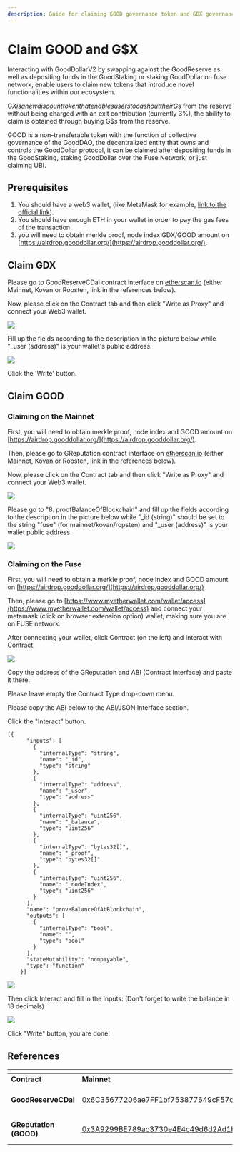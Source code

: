 ```yaml
---
description: Guide for claiming GOOD governance token and GDX governance token
---
```


# Claim GOOD and G$X

Interacting with GoodDollarV2 by swapping against the GoodReserve as well as depositing funds in the GoodStaking or staking GoodDollar on fuse network, enable users to claim new tokens that introduce novel functionalities within our ecosystem.

G$X is a new discount token that enables users to cash out their G$s from the reserve without being charged with an exit contribution (currently 3%), the ability to claim is obtained through buying G$s from the reserve.

GOOD is a non-transferable token with the function of collective governance of the GoodDAO, the decentralized entity that owns and controls the GoodDollar protocol, it can be claimed after depositing funds in the GoodStaking, staking GoodDollar over the Fuse Network, or just claiming UBI.

## Prerequisites

1. You should have a web3 wallet, (like MetaMask for example, [link to the official link](https://www.google.com/url?q=https://metamask.io/\&sa=D\&source=editors\&ust=1634809220729000\&usg=AOvVaw3sIQw4vzOnSgl4wX-4lv4E)).
2. You should have enough ETH in your wallet in order to pay the gas fees of the transaction.
3. you will need to obtain merkle proof, node index GDX/GOOD amount on [https://airdrop.gooddollar.org/](https://airdrop.gooddollar.org/).

## Claim GDX

Please go to GoodReserveCDai contract interface on [etherscan.io](https://etherscan.io) (either Mainnet, Kovan or Ropsten, link in the references below).

Now, please click on the Contract tab and then click "Write as Proxy" and connect your Web3 wallet.

![](<../../.gitbook/assets/image (1).png>)

Fill up the fields according to the description in the picture below while "\_user (address)" is your wallet's public address.

![](<../../.gitbook/assets/Screenshot 2021-09-30 at 12.31.15.png>)

Click the 'Write' button.

## Claim GOOD

### Claiming on the Mainnet

First, you will need to obtain merkle proof, node index and GOOD amount on [https://airdrop.gooddollar.org/](https://airdrop.gooddollar.org/).

Then, please go to GReputation contract interface on [etherscan.io](https://etherscan.io) (either Mainnet, Kovan or Ropsten, link in the references below).

Now, please click on the Contract tab and then click "Write as Proxy" and connect your Web3 wallet.

![](<../../.gitbook/assets/image (1).png>)

Please go to "8. proofBalanceOfBlockchain" and fill up the fields according to the description in the picture below while "\_id (string)" should be set to the string "fuse" (for mainnet/kovan/ropsten) and "\_user (address)" is your wallet public address.

![](<../../.gitbook/assets/Screenshot 2021-10-04 at 15.43.32.png>)

### Claiming on the Fuse

First, you will need to obtain a merkle proof, node index and GOOD amount on [https://airdrop.gooddollar.org/](https://airdrop.gooddollar.org/)

Then, please go to [https://www.myetherwallet.com/wallet/access](https://www.myetherwallet.com/wallet/access) and connect your metamask (click on browser extension option) wallet, making sure you are on FUSE network.

After connecting your wallet, click Contract (on the left) and Interact with Contract.

![](<../../.gitbook/assets/Screenshot 2021-10-04 at 15.28.16.png>)

Copy the address of the GReputation and ABI (Contract Interface) and paste it there.

Please leave empty the Contract Type drop-down menu.

Please copy the ABI below to the ABI/JSON Interface section.

Click the "Interact" button.

```
[{
      "inputs": [
        {
          "internalType": "string",
          "name": "_id",
          "type": "string"
        },
        {
          "internalType": "address",
          "name": "_user",
          "type": "address"
        },
        {
          "internalType": "uint256",
          "name": "_balance",
          "type": "uint256"
        },
        {
          "internalType": "bytes32[]",
          "name": "_proof",
          "type": "bytes32[]"
        },
        {
          "internalType": "uint256",
          "name": "_nodeIndex",
          "type": "uint256"
        }
      ],
      "name": "proveBalanceOfAtBlockchain",
      "outputs": [
        {
          "internalType": "bool",
          "name": "",
          "type": "bool"
        }
      ],
      "stateMutability": "nonpayable",
      "type": "function"
    }]
```

![](<../../.gitbook/assets/Screenshot 2021-10-04 at 15.29.30.png>)

Then click Interact and fill in the inputs: (Don't forget to write the balance in 18 decimals)

![](<../../.gitbook/assets/Screenshot 2021-10-04 at 15.32.32.png>)

Click "Write" button, you are done!

## References <a href="#h.upoh0nurgire" id="h.upoh0nurgire"></a>

<table><thead><tr><th width="228"></th><th></th><th></th><th></th></tr></thead><tbody><tr><td><strong>Contract</strong></td><td><strong>Mainnet</strong></td><td><strong>Kovan</strong></td><td><strong>Ropsten</strong></td></tr><tr><td><strong>GoodReserveCDai</strong></td><td><a href="https://etherscan.io/address/0x6C35677206ae7FF1bf753877649cF57cC30D1c42">0x6C35677206ae7FF1bf753877649cF57cC30D1c42</a></td><td><a href="https://kovan.etherscan.io/address/0xbe4fe98c9c4c0a8f3681c34c94ce2e462da5fc89">https://kovan.etherscan.io/address/0xbe4fe98c9c4c0a8f3681c34c94ce2e462da5fc89</a></td><td>Did not released yet</td></tr><tr><td><strong>GReputation (GOOD)</strong></td><td><a href="https://etherscan.io/address/0x3A9299BE789ac3730e4E4c49d6d2Ad1b8BC34DFf">0x3A9299BE789ac3730e4E4c49d6d2Ad1b8BC34DFf</a></td><td><a href="https://kovan.etherscan.io/address/0xef0c1e6f98e433d81ae3e6611944bc06e533a47b">https://kovan.etherscan.io/address/0xef0c1e6f98e433d81ae3e6611944bc06e533a47b</a></td><td>Did not released yet</td></tr></tbody></table>

